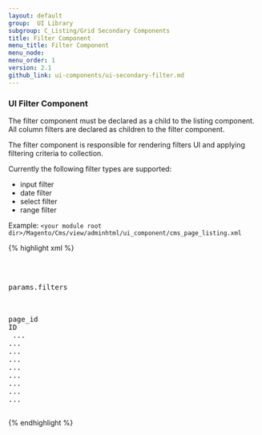 ```yaml
---
layout: default
group:  UI Library
subgroup: C_Listing/Grid Secondary Components
title: Filter Component
menu_title: Filter Component
menu_node:
menu_order: 1
version: 2.1
github_link: ui-components/ui-secondary-filter.md
---
```


<h3 id="filter">UI Filter Component</h3>

The filter component must be declared as a child to the listing component.
All column filters are declared as children to the filter component.

The filter component is responsible for rendering filters UI and applying filtering criteria to collection.

Currently the following filter types are supported:

* input filter
* date filter
* select filter
* range filter

Example:
`<your module root dir>/Magento/Cms/view/adminhtml/ui_component/cms_page_listing.xml`

{% highlight xml %}
<listing xmlns:xsi="http://www.w3.org/2001/XMLSchema-instance" xsi:noNamespaceSchemaLocation="urn:magento:module:Magento_Ui:etc/ui_configuration.xsd">
    <container name="page_listing_top">
        <filters name="listing_filters">
            <argument name="data" xsi:type="array">
                <item name="config" xsi:type="array">
                    <item name="dataScope" xsi:type="string">params.filters</item>
                </item>
            </argument>
            <filterRange name="page_id">
                <argument name="data" xsi:type="array">
                    <item name="config" xsi:type="array">
                        <item name="dataScope" xsi:type="string">page_id</item>
                        <item name="label" xsi:type="string" translate="true">ID</item>
                    </item>
                </argument>
                <filterInput name="from">...</filterInput>
                <filterInput name="to">...</filterInput>
            </filterRange>
            <filterInput name="title">...</filterInput>
            <filterInput name="identifier">...</filterInput>
            <filterSelect name="page_layout">...</filterSelect>
            <filterSelect name="store_id">...</filterSelect>
            <filterSelect name="is_active">...</filterSelect>
            <filterRange name="creation_time" class="Magento\Ui\Component\Filters\Type\DateRange">...</filterRange>
            <filterRange name="update_time" class="Magento\Ui\Component\Filters\Type\DateRange">...</filterRange>
        </filters>
    </container>
</listing>
{% endhighlight %}
